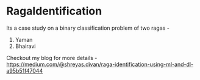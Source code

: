 # RagaIdentification

Its a case study on a binary classification problem of two ragas - 
  1. Yaman
  2. Bhairavi

Checkout my blog for more details - 
https://medium.com/@shreyas.divan/raga-identification-using-ml-and-dl-a95b51f47044
